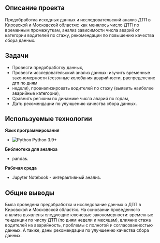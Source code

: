 ## Описание проекта
Предобработка исходных данных и исследовательский анализ ДТП в Кировской и Московской областях: как менялось число ДТП по временным промежуткам, 
анализ зависимости числа аварий от категории водителей по стажу, рекомендации по повышению качества сбора данных.

## Задачи
- Провести предобработку данных,
- Провести исследовательский анализ данных: изучить временные закономерности (сезонные колебания аварийности, распределение дтп по дням
- недели), проанализировать водителей по стажу (выявить наиболее аварийные категории),
- Сравнить регионы по динамике числа аварий по годам,
- Дать рекомендации по улучшению качества сбора данных.
  
## Используемые технологии
**Язык программирования**
- <img src="https://img.shields.io/badge/Python-3776AB?style=flat&logo=python&logoColor=white" alt="Python"> Python 3.9+
  
**Библиотека для анализа**
- pandas.
  
**Рабочая среда**
- Jupyter Notebook - интерактивный анализ.

## Общие выводы
Была проведена предобработка и исследование данных о ДТП в Кировской и Московской областях. На основании проведенного анализа выявлены
следующие ключевые закономерности: временные тенденции по числу ДТП (по дням недели и месяцам), влияние стажа водителей на аварийность, 
проблемы с полнотой и согласованностью данных. А также, даны рекомендации по улучшению качества сбора данных.
